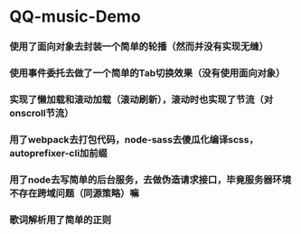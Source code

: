 # QQ-music-Demo
### 使用了面向对象去封装一个简单的轮播（然而并没有实现无缝）
### 使用事件委托去做了一个简单的Tab切换效果（没有使用面向对象）
### 实现了懒加载和滚动加载（滚动刷新），滚动时也实现了节流（对onscroll节流）
### 用了webpack去打包代码，node-sass去傻瓜化编译scss，autoprefixer-cli加前缀
### 用了node去写简单的后台服务，去做伪造请求接口，毕竟服务器环境不存在跨域问题（同源策略）嘛
### 歌词解析用了简单的正则
